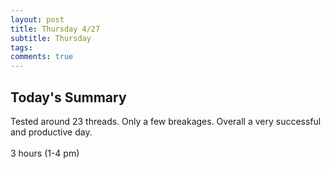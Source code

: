 ```yaml
---
layout: post
title: Thursday 4/27
subtitle: Thursday
tags:
comments: true
---
```



## Today's Summary
Tested around 23 threads. Only a few breakages. Overall a very successful and productive day.
<br> <br>
3 hours (1-4 pm)
